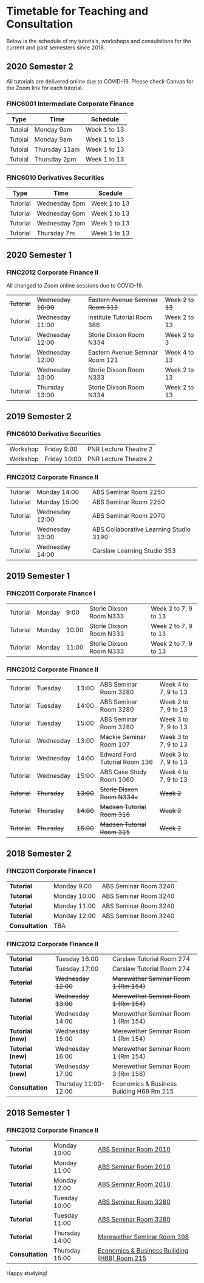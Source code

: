 # Timetable for Teaching and Consultation

Below is the schedule of my tutorials, workshops and consulations for the
current and past semesters since 2018.

## 2020 Semester 2

All tutorials are delivered online due to COVID-19. Please check Canvas for the Zoom link for each tutorial.

### FINC6001 Intermediate Corporate Finance

| Type    | Time          | Schedule     |
|---------|---------------|--------------|
| Tutoial | Monday 9am    | Week 1 to 13 |
| Tutoial | Monday 9am    | Week 1 to 13 |
| Tutoial | Thursday 11am | Week 1 to 13 |
| Tutoial | Thursday 2pm  | Week 1 to 13 |

### FINC6010 Derivatives Securities

| Type     | Time          | Scedule      |
|----------|---------------|--------------|
| Tutorial | Wednesday 5pm | Week 1 to 13 |
| Tutorial | Wednesday 6pm | Week 1 to 13 |
| Tutorial | Wednesday 7pm | Week 1 to 13 |
| Tutorial | Thursday 7m   | Week 1 to 13 |


## 2020 Semester 1
### FINC2012 Corporate Finance II

All changed to Zoom online sessions due to COVID-19.

<table>
  <tr>
    <td><strike>Tutorial</strike></td>
    <td><strike>Wednesday 10:00</strike></td>
    <td><strike>Eastern Avenue Seminar Room 312</strike></td>
    <td><strike>Week 2 to 13</strike></td>
  </tr>
  <tr>
    <td>Tutorial</td>
    <td>Wednesday 11:00</td>
    <td>Institute Tutorial Room 386</td>
    <td>Week 2 to 13</td>
  </tr>
  <tr>
    <td>Tutorial</td>
    <td>Wednesday 12:00</td>
    <td>Storie Dixson Room N334</td>
    <td>Week 2 to 3</td>
  </tr>
  <tr>
    <td>Tutorial</td>
    <td>Wednesday 12:00</td>
    <td>Eastern Avenue Seminar Room 121</td>
    <td>Week 4 to 13</td>
  </tr>
  <tr>
    <td>Tutorial</td>
    <td>Wednesday 13:00</td>
    <td>Storie Dixson Room N333</td>
    <td>Week 2 to 13</td>
  </tr>
  <tr>
    <td>Tutorial</td>
    <td>Thursday 13:00</td>
    <td>Storie Dixson Room N334</td>
    <td>Week 2 to 13</td>
  </tr>
</table>

## 2019 Semester 2
### FINC6010 Derivative Securities
<table>
  <tr>
    <td>Workshop</td>
    <td>Friday 9:00</td>
    <td>PNR Lecture Theatre 2</td>
  </tr>
  <tr>
    <td>Workshop</td>
    <td>Friday 10:00</td>
    <td>PNR Lecture Theatre 2</td>
  </tr>
</table>


### FINC2012 Corporate Finance II
<table>
  <tr>
    <td>Tutorial</td>
    <td>Monday 14:00</td>
    <td>ABS Seminar Room 2250</td>
  </tr>
  <tr>
    <td>Tutorial</td>
    <td>Monday 15:00</td>
    <td>ABS Seminar Room 2250</td>
  </tr>
  <tr>
    <td>Tutorial</td>
    <td>Wednesday 12:00</td>
    <td>ABS Seminar Room 2070</td>
  </tr>
  <tr>
    <td>Tutorial</td>
    <td>Wednesday 13:00</td>
    <td>ABS Collaborative Learning Studio 3190</td>
  </tr>
  <tr>
    <td>Tutorial</td>
    <td>Wednesday 14:00</td>
    <td>Carslaw Learning Studio 353</td>
  </tr>
</table>


## 2019 Semester 1

### FINC2011 Corporate Finance I
<table>
  <tr>
    <td>Tutorial</td>
    <td>Monday</td>
    <td>9:00</td>
    <td>Storie Dixson Room N333</td>
<td>Week 2 to 7, 9 to 13</td>
  </tr>
  <tr>
    <td>Tutorial</td>
    <td>Monday</td>
    <td>10:00</td>
    <td>Storie Dixson Room N333</td>
<td>Week 2 to 7, 9 to 13</td>
  </tr>
  <tr>
    <td>Tutorial</td>
    <td>Monday</td>
    <td>11:00</td>
    <td>Storie Dixson Room N333</td>
<td>Week 2 to 7, 9 to 13</td>
  </tr>
</table>

### FINC2012 Corporate Finance II
<table>
<tr>
    <td>Tutorial</td>
    <td>Tuesday</td>
    <td>13:00</td>
    <td>ABS Seminar Room 3280</td>
<td>Week 4 to 7, 9 to 13</td>

  </tr>
  <tr>
    <td>Tutorial</td>
    <td>Tuesday</td>
    <td>14:00</td>
    <td>ABS Seminar Room 3280</td>
<td>Week 2 to 7, 9 to 13</td>

  </tr>
  <tr>
    <td>Tutorial</td>
    <td>Tuesday</td>
    <td>15:00</td>
    <td>ABS Seminar Room 3280</td>
<td>Week 3 to 7, 9 to 13</td>

  </tr>
  <tr>
    <td>Tutorial</td>
    <td>Wednesday</td>
    <td>13:00</td>
    <td>Mackie Seminar Room 107</td>
<td>Week 3 to 7, 9 to 13</td>

  </tr>
  <tr>
    <td>Tutorial</td>
    <td>Wednesday</td>
    <td>14:00</td>
    <td>Edward Ford Tutorial Room 136</td>
<td>Week 3 to 7, 9 to 13</td>

  </tr>
<tr>
    <td>Tutorial</td>
    <td>Wednesday</td>
    <td>15:00</td>
    <td>ABS Case Study Room 1060</td>
<td>Week 4 to 7, 9 to 13</td>

  </tr>
  <tr>
    <td><strike>Tutorial</strike></td>
    <td><strike>Thursday</strike></td>
    <td><strike>13:00</strike></td>
    <td><strike>Storie Disxon Room N334v</td>
<td><strike>Week 2</strike></td>

  </tr>
  <tr>
    <td><strike>Tutorial</strike></td>
    <td><strike>Thursday</strike></td>
    <td><strike>14:00</strike></td>
    <td><strike>Madsen Tutorial Room 318</strike></td>
<td><strike>Week 2</strike></td>

  </tr>

  <tr>
    <td><strike>Tutorial</strike></td>
    <td><strike>Thursday</strike></td>
    <td><strike>15:00</strike></td>
    <td><strike>Madsen Tutorial Room 315</strike></td>
<td><strike>Week 2</strike></td>

  </tr>
</table>


## 2018 Semester 2
### FINC2011 Corporate Finance I
<table>
<tbody>
<tr>
<td><strong>Tutorial</strong></td>
<td>Monday 9:00</td>
<td>ABS Seminar Room 3240</td>
</tr>
<tr>
<td><strong>Tutorial</strong></td>
<td>Monday 10:00</td>
<td>ABS Seminar Room 3240</td>
</tr>
<tr>
<td><strong>Tutorial</strong></td>
<td>Monday 11:00</td>
<td>ABS Seminar Room 3240</td>
</tr>
<tr>
<td><strong>Tutorial</strong></td>
<td>Monday 12:00</td>
<td>ABS Seminar Room 3240</td>
</tr>
<tr>
<td><strong>Consultation</strong></td>
<td>TBA</td>
<td></td>
</tr>
</tbody>
</table>


### FINC2012 Corporate Finance II
<table>
<tbody>
<tr>
<td><strong>Tutorial</strong></td>
<td>Tuesday 16:00</td>
<td>Carslaw Tutorial Room 274</td>
</tr>
<tr>
<td><strong>Tutorial</strong></td>
<td>Tuesday 17:00</td>
<td>Carslaw Tutorial Room 274</td>
</tr>
<tr>
<td><del><strong>Tutorial</strong></del></td>
<td><del>Wednesday 12:00</del></td>
<td><del>Merewether Seminar Room 1 (Rm 154)</del></td>
</tr>
<tr>
<td><del><strong>Tutorial</strong></del></td>
<td><del>Wednesday 13:00</del></td>
<td><del>Merewether Seminar Room 1 (Rm 154)</del></td>
</tr>
<tr>
<td><strong>Tutorial</strong></td>
<td>Wednesday 14:00</td>
<td>Merewether Seminar Room 1 (Rm 154)</td>
</tr>
<tr>
<td><strong>Tutorial (new)</strong></td>
<td>Wednesday 15:00</td>
<td>Merewether Seminar Room 1 (Rm 154)</td>
</tr>
<tr>
<td><strong>Tutorial (new)</strong></td>
<td>Wednesday 16:00</td>
<td>Merewether Seminar Room 1 (Rm 154)</td>
</tr>
<tr>
<td><strong>Tutorial (new)</strong></td>
<td>Wednesday 17:00</td>
<td>Merewether Seminar Room 3 (Rm 156)</td>
</tr>
<tr>
<td><strong>Consultation</strong></td>
<td>Thursday 11:00-12:00</td>
<td>Economics &amp; Business Building H69 Rm 215</td>
</tr>
</tbody>
</table>

## 2018 Semester 1

### FINC2012 Corporate Finance II
<table>
<tr>
<td><strong>Tutorial</strong></td>
<td>Monday 10:00</td>
<td><a href="https://web.timetable.usyd.edu.au/venuebookings/venueDetails.jsp?venueId=1797">ABS Seminar Room 2010</a></td>
</tr>
<tr>
<td><strong>Tutorial</strong></td>
<td>Monday 11:00</td>
<td><a href="https://web.timetable.usyd.edu.au/venuebookings/venueDetails.jsp?venueId=1797">ABS Seminar Room 2010</a></td>
</tr>
<tr>
<td><strong>Tutorial</strong></td>
<td>Monday 12:00</td>
<td><a href="https://web.timetable.usyd.edu.au/venuebookings/venueDetails.jsp?venueId=1797">ABS Seminar Room 2010</a></td>
</tr>
<tr>
<td><strong>Tutorial</strong></td>
<td>Tuesday 10:00</td>
<td><a href="https://web.timetable.usyd.edu.au/venuebookings/venueDetails.jsp?venueId=1818">ABS Seminar Room 3280</a></td>
</tr>
<tr>
<td><strong>Tutorial</strong></td>
<td>Tuesday 11:00</td>
<td><a href="https://web.timetable.usyd.edu.au/venuebookings/venueDetails.jsp?venueId=1818">ABS Seminar Room 3280</a></td>
</tr>
<tr>
<td><strong>Tutorial</strong></td>
<td>Thursday 14:00</td>
<td><a href="https://web.timetable.usyd.edu.au/venuebookings/venueDetails.jsp?venueId=110">Merewether Seminar Room 398</a></td>
</tr>
<tr>
<td><strong>Consultation</strong></td>
<td>Thursday 15:00</td>
<td><a href="https://web.timetable.usyd.edu.au/venuebookings/venueDetails.jsp?vs=0&amp;venueId=1897">Economics &amp; Business Builiding (H69) Room 215</a></td>
</tr>
</table>

Happy studying!